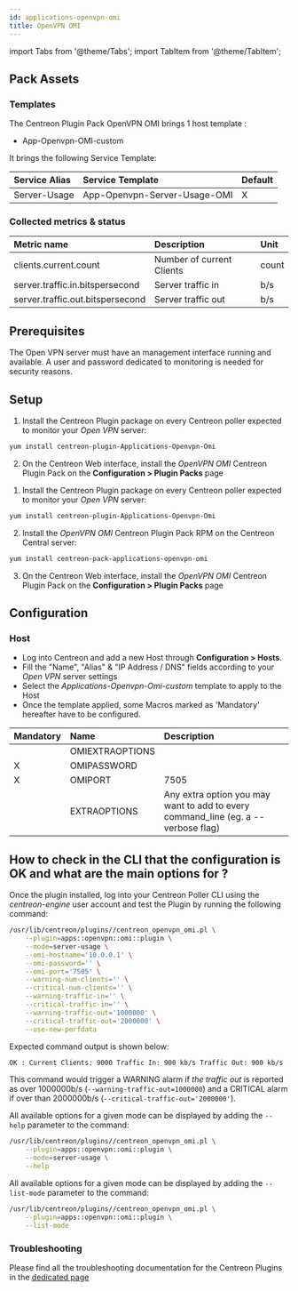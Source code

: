 ```yaml
---
id: applications-openvpn-omi
title: OpenVPN OMI
---
```

import Tabs from '@theme/Tabs';
import TabItem from '@theme/TabItem';


## Pack Assets

### Templates

The Centreon Plugin Pack OpenVPN OMI brings 1 host template :
* App-Openvpn-OMI-custom

It brings the following Service Template:

| Service Alias | Service Template             | Default |
|:--------------|:-----------------------------|:--------|
| Server-Usage  | App-Openvpn-Server-Usage-OMI | X       |

### Collected metrics & status

<Tabs groupId="sync">
<TabItem value="Server-Usage" label="Server-Usage">

| Metric name                      | Description               | Unit  |
|:---------------------------------|:--------------------------|:------|
| clients.current.count            | Number of current Clients | count |
| server.traffic.in.bitspersecond  | Server traffic in         | b/s   |
| server.traffic.out.bitspersecond | Server traffic out        | b/s   |

</TabItem>
</Tabs>

## Prerequisites

The Open VPN server must have an management interface running and available. 
A user and password dedicated to monitoring is needed for security reasons.

## Setup

<Tabs groupId="sync">
<TabItem value="Online License" label="Online License">

1. Install the Centreon Plugin package on every Centreon poller expected to monitor your *Open VPN* server:

```bash
yum install centreon-plugin-Applications-Openvpn-Omi
```

2. On the Centreon Web interface, install the *OpenVPN OMI* Centreon Plugin Pack on the **Configuration > Plugin Packs** page

</TabItem>
<TabItem value="Offline License" label="Offline License">

1. Install the Centreon Plugin package on every Centreon poller expected to monitor your *Open VPN* server:

```bash
yum install centreon-plugin-Applications-Openvpn-Omi
```

2. Install the *OpenVPN OMI* Centreon Plugin Pack RPM on the Centreon Central server:

```bash
yum install centreon-pack-applications-openvpn-omi
```

3. On the Centreon Web interface, install the *OpenVPN OMI* Centreon Plugin Pack on the **Configuration > Plugin Packs** page

</TabItem>
</Tabs>

## Configuration

### Host

* Log into Centreon and add a new Host through **Configuration > Hosts**.
* Fill the "Name", "Alias" & "IP Address / DNS" fields according to your *Open VPN* server settings
* Select the *Applications-Openvpn-Omi-custom* template to apply to the Host
* Once the template applied, some Macros marked as 'Mandatory' hereafter have to be configured.

| Mandatory | Name            | Description                                                                        |
|:----------|:----------------|:-----------------------------------------------------------------------------------|
|           | OMIEXTRAOPTIONS |                                                                                    |
| X         | OMIPASSWORD     |                                                                                    |
| X         | OMIPORT         | 7505                                                                               |
|           | EXTRAOPTIONS    | Any extra option you may want to add to every command\_line (eg. a --verbose flag) |

## How to check in the CLI that the configuration is OK and what are the main options for ? 

Once the plugin installed, log into your Centreon Poller CLI using the 
*centreon-engine* user account and test the Plugin by running the following 
command:

```bash
/usr/lib/centreon/plugins//centreon_openvpn_omi.pl \
    --plugin=apps::openvpn::omi::plugin \
    --mode=server-usage \
    --omi-hostname='10.0.0.1' \
    --omi-password='' \
    --omi-port='7505' \
    --warning-num-clients='' \
    --critical-num-clients='' \
    --warning-traffic-in='' \
    --critical-traffic-in='' \
    --warning-traffic-out='1000000' \
    --critical-traffic-out='2000000' \
    --use-new-perfdata 
```

Expected command output is shown below:

```bash
OK : Current Clients: 9000 Traffic In: 900 kb/s Traffic Out: 900 kb/s | 'clients.current.count'=9000;;;0; 'server.traffic.in.bitspersecond'=900000b/s;;;0; 'server.traffic.out.bitspersecond'=900000b/s;1000000;2000000;0; 
```

This command would trigger a WARNING alarm if *the traffic out* is reported as
over  1000000b/s (`--warning-traffic-out=1000000`) and a CRITICAL alarm if over
than 2000000b/s (`--critical-traffic-out='2000000'`).

All available options for a given mode can be displayed by adding the 
`--help` parameter to the command:

```bash
/usr/lib/centreon/plugins//centreon_openvpn_omi.pl \
    --plugin=apps::openvpn::omi::plugin \
    --mode=server-usage \
    --help
```

All available options for a given mode can be displayed by adding the 
`--list-mode` parameter to the command:

```bash
/usr/lib/centreon/plugins//centreon_openvpn_omi.pl \
    --plugin=apps::openvpn::omi::plugin \
    --list-mode
```

### Troubleshooting

Please find all the troubleshooting documentation for the Centreon Plugins
in the [dedicated page](../getting-started/how-to-guides/troubleshooting-plugins.md)